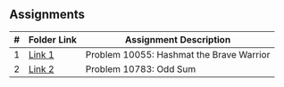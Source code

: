 ## Assignments 
|  #  | Folder Link                       | Assignment Description                              |
| :-: | --------------------------------- | --------------------------------------------------- |
|  1  | [Link 1](./P10055)                | Problem 10055: Hashmat the Brave Warrior            |
|  2  | [Link 2](./10783)                 | Problem 10783: Odd Sum                              |
